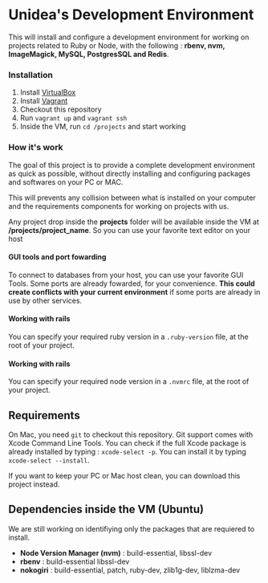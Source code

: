 # Unidea's Development Environment #

This will install and configure a development environment for working on projects related to Ruby or Node, with the following : **rbenv, nvm, ImageMagick, MySQL, PostgresSQL and Redis**.

### Installation ###

1. Install [VirtualBox](https://www.virtualbox.org/)
2. Install [Vagrant](https://www.vagrantup.com/)
3. Checkout this repository
4. Run `vagrant up` and `vagrant ssh`
5. Inside the VM, run `cd /projects` and start working

### How it's work ###
The goal of this project is to provide a complete development environment as quick as possible, without directly installing and configuring packages and softwares on your PC or MAC.

This will prevents any collision between what is installed on your computer and the requirements components for working on projects with us.  

Any project drop inside the **projects** folder will be available inside the VM at **/projects/project_name**.  So you can use your favorite text editor on your host

#### GUI tools and port fowarding ####
To connect to databases from your host, you can use your favorite GUI Tools.  Some ports are already fowarded, for your convenience.  **This could create conflicts with your current environment** if some ports are already in use by other services.

#### Working with rails ####
You can specify your required ruby version in a `.ruby-version` file, at the root of your project.

#### Working with rails ####
You can specify your required node version in a `.nvmrc` file, at the root of your project.

## Requirements ##

On Mac, you need `git` to checkout this repository.  Git support comes with Xcode Command Line Tools.
You can check if the full Xcode package is already installed by typing : `xcode-select -p`.
You can install it by typing `xcode-select --install`.

If you want to keep your PC or Mac host clean, you can download this project instead.  

## Dependencies inside the VM (Ubuntu) ##
We are still working on identifiying only the packages that are requiered to install.

- **Node Version Manager (nvm)** : build-essential, libssl-dev
- **rbenv** : build-essential libssl-dev
- **nokogiri** : build-essential, patch, ruby-dev, zlib1g-dev, liblzma-dev
